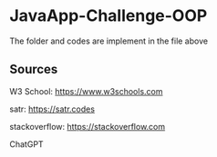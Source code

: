 # JavaApp-Challenge-OOP
The folder and codes are implement in the file above

## Sources

W3 School: https://www.w3schools.com

satr: https://satr.codes 

stackoverflow: https://stackoverflow.com

ChatGPT
